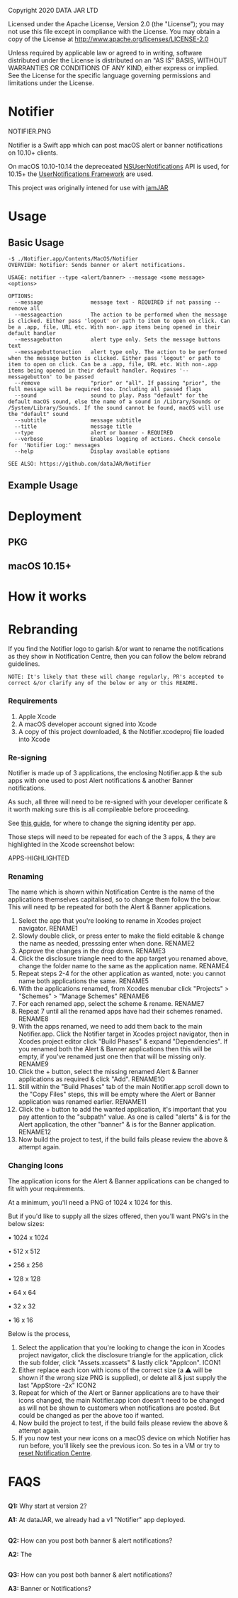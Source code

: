Copyright 2020 DATA JAR LTD

Licensed under the Apache License, Version 2.0 (the "License"); you may not use this file except in compliance with the License. You may obtain a copy of the License at http://www.apache.org/licenses/LICENSE-2.0

Unless required by applicable law or agreed to in writing, software distributed under the License is distributed on an "AS IS" BASIS, WITHOUT WARRANTIES OR CONDITIONS OF ANY KIND, either express or implied. See the License for the specific language governing permissions and limitations under the License.

# Notifier
NOTIFIER.PNG

Notifier is a Swift app which can post macOS alert or banner notifications on 10.10+ clients.

On macOS 10.10-10.14 the depreceated [NSUserNotifications](https://developer.apple.com/documentation/foundation/nsusernotification) API is used, for 10.15+ the [UserNotifications Framework](https://developer.apple.com/documentation/usernotifications) are used.

This project was originally intened for use with [jamJAR](https://github.com/dataJAR/jamJAR)

# Usage
## Basic Usage
```
-$ ./Notifier.app/Contents/MacOS/Notifier 
OVERVIEW: Notifier: Sends banner or alert notifications.

USAGE: notifier --type <alert/banner> --message <some message> <options>

OPTIONS:
  --message               message text - REQUIRED if not passing --remove all
  --messageaction         The action to be performed when the message is clicked. Either pass 'logout' or path to item to open on click. Can be a .app, file, URL etc. With non-.app items being opened in their default handler
  --messagebutton         alert type only. Sets the message buttons text
  --messagebuttonaction   alert type only. The action to be performed when the message button is clicked. Either pass 'logout' or path to item to open on click. Can be a .app, file, URL etc. With non-.app items being opened in their default handler. Requires '--messagebutton' to be passed
  --remove                "prior" or "all". If passing "prior", the full message will be required too. Including all passed flags
  --sound                 sound to play. Pass "default" for the default macOS sound, else the name of a sound in /Library/Sounds or /System/Library/Sounds. If the sound cannot be found, macOS will use the "default" sound
  --subtitle              message subtitle
  --title                 message title
  --type                  alert or banner - REQUIRED
  --verbose               Enables logging of actions. Check console for  'Notifier Log:' messages
  --help                  Display available options

SEE ALSO: https://github.com/dataJAR/Notifier
```

## Example Usage


# Deployment

## PKG

## macOS 10.15+

# How it works

# Rebranding
If you find the Notifier logo to garish &/or want to rename the notifications as they show in Notification Centre, then you can follow the below rebrand guidelines. 

`NOTE: It's likely that these will change regularly, PR's accepted to correct &/or clarify any of the below or any or this README.`

### Requirements
1. Apple Xcode
2. A macOS developer account signed into Xcode
3. A copy of this project downloaded, & the Notifier.xcodeproj file loaded into Xcode

### Re-signing
Notifier is made up of 3 applications, the enclosing Notifier.app & the sub apps with one used to post Alert notifications & another Banner notifications.

As such, all three will need to be re-signed with your developer cerificate & it worth making sure this is all compileable before proceeding.

See [this guide](https://help.apple.com/xcode/mac/current/#/dev23aab79b4), for where to change the signing identity per app.

Those steps will need to be repeated for each of the 3 apps, & they are highlighted in the Xcode screenshot below:

APPS-HIGHLIGHTED

### Renaming
The name which is shown within Notification Centre is the name of the applications themselves capitalised, so to change them follow the below. This will need tp be repeated for both the Alert & Banner applications.

1. Select the app that you're looking to rename in Xcodes project navigator. RENAME1
2. Slowly double click, or press enter to make the field editable & change the name as needed, presssing enter when done. RENAME2
3. Approve the changes in the drop down. RENAME3
4. Click the disclosure triangle need to the app target you renamed above, change the folder name to the same as the application name. RENAME4
5. Repeat steps 2-4 for the other application as wanted, note: you cannot name both applications the same. RENAME5
6. With the applications renamed, from Xcodes menubar click "Projects" > "Schemes" > "Manage Schemes" RENAME6
7. For each renamed app, select the scheme & rename. RENAME7
8. Repeat 7 until all the renamed apps have had their schemes renamed. RENAME8
9. With the apps renamed, we need to add them back to the main Notifier.app. Click the Notifier target in Xcodes project navigator, then in Xcodes project editor click "Build Phases" & expand "Dependencies". If you renamed both the Alert & Banner applications then this will be empty, if you've renamed just one then that will be missing only. RENAME9
10. Click the + button, select the missing renamed Alert & Banner applications as required & click "Add". RENAME1O
11. Still within the "Build Phases" tab of the main Notifier.app scroll down to the "Copy Files" steps, this will be empty where the Alert or Banner application was renamed earlier. RENAME11
12. Click the + button to add the wanted application, it's important that you pay attention to the "subpath" value. As one is called "alerts" & is for the Alert application, the other "banner" & is for the Banner application. RENAME12
13. Now build the project to test, if the build fails please review the above & attempt again.

### Changing Icons
The application icons for the Alert & Banner applications can be changed to fit with your requirements. 

At a minimum, you'll need a PNG of 1024 x 1024 for this.

But if you'd like to supply all the sizes offered, then you'll want PNG's in the below sizes:

• 1024 x 1024

• 512 x 512

• 256 x 256

• 128 x 128

• 64 x 64

• 32 x 32

• 16 x 16

Below is the process, 
1. Select the application that you're looking to change the icon in Xcodes project navigator, click the disclosure triangle for the application, click the sub folder, click "Assets.xcassets" & lastly click "AppIcon". ICON1
2. Either replace each icon with icons of the correct size (a :warning: will be shown if the wrong size PNG is supplied), or delete all & just supply the last "AppStore -2x" ICON2
3. Repeat for which of the Alert or Banner applications are to have their icons changed, the main Notifier.app icon doesn't need to be changed as will not be shown to customers when notifications are posted. But could be changed as per the above too if wanted.
4. Now build the project to test, if the build fails please review the above & attempt again.
5. If you now test your new icons on a macOS device on which Notifier has run before, you'll likely see the previous icon. So tes in a VM or try to [reset Notification Centre](https://stackoverflow.com/questions/11856766/osx-notification-center-icon). 


# FAQS
##
**Q1:** Why start at version 2?

**A1:** At dataJAR, we already had a v1 "Notifier" app deployed.
##
**Q2:** How can you post both banner & alert notifications?

**A2:** The 
##
**Q3:** How can you post both banner & alert notifications?

**A3:** Banner or Notifications?

